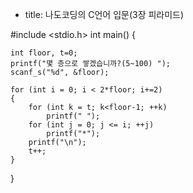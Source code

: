 * title: 나도코딩의 C언어 입문(3장 피라미드)


#include <stdio.h>
int main() {

	int floor, t=0;
	printf("몇 층으로 쌓겠습니까?(5~100) ");
	scanf_s("%d", &floor);

	for (int i = 0; i < 2*floor; i+=2)
	{
		for (int k = t; k<floor-1; ++k)
			printf(" ");
		for (int j = 0; j <= i; ++j)
			printf("*");
		printf("\n");
		t++;
	}
}

